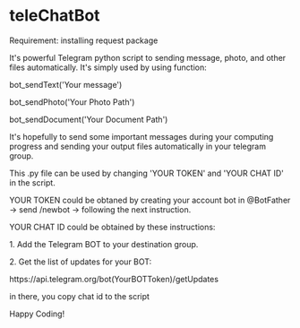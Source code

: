 # teleChatBot
<p>Requirement: installing request package</p>
<p>It's powerful Telegram python script to sending message, photo, and other files automatically. It's simply used by using function:</p>
<p>bot_sendText('Your message')</p>
<p>bot_sendPhoto('Your Photo Path')</p>
<p>bot_sendDocument('Your Document Path')</p>
<p>It's hopefully to send some important messages during your computing progress and sending your output files automatically in your telegram group.</p>

<p>This .py file can be used by changing 'YOUR TOKEN' and 'YOUR CHAT ID' in the script.</p>

<p>YOUR TOKEN could be obtaned by creating your account bot in @BotFather -> send /newbot -> following the next instruction. </p>

<p>YOUR CHAT ID could be obtained by these instructions:</p>
<p>1. Add the Telegram BOT to your destination group.</p>
<p>2. Get the list of updates for your BOT:</p>
<a>https://api.telegram.org/bot(YourBOTToken)/getUpdates</a>
<p>in there, you copy chat id to the script</p>

<p></p>
<p></p>
<p>Happy Coding!</p>
